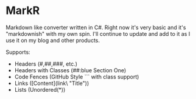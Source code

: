 # MarkR

Markdown like converter written in C#. Right now it's very basic and it's "markdownish" with my own spin. 
I'll continue to update and add to it as I use it on my blog and other products.

Supports:

* Headers (#,##,###, etc.)
* Headers with Classes (##:blue Section One)
* Code Fences (GitHub Style ``` with class support)
* Links (\[Content\]\(link\ "Title"))
* Lists (Unordered(*))